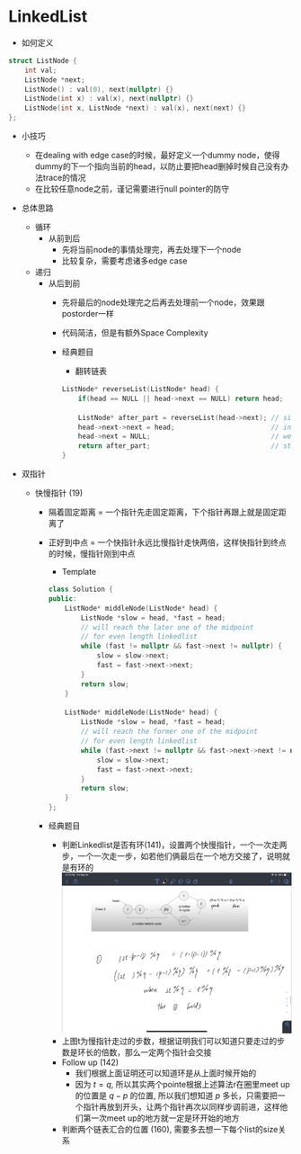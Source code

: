 # LinkedList

* 如何定义

```cpp
struct ListNode {
    int val;
    ListNode *next;
    ListNode() : val(0), next(nullptr) {}
    ListNode(int x) : val(x), next(nullptr) {}
    ListNode(int x, ListNode *next) : val(x), next(next) {}
};
```

* 小技巧
    * 在dealing with edge case的时候，最好定义一个dummy node，使得dummy的下一个指向当前的head，以防止要把head删掉时候自己没有办法trace的情况
    * 在比较任意node之前，谨记需要进行null pointer的防守

* 总体思路
    * 循环
        * 从前到后
            * 先将当前node的事情处理完，再去处理下一个node
            * 比较复杂，需要考虑诸多edge case
    * 递归
        * 从后到前
            * 先将最后的node处理完之后再去处理前一个node，效果跟postorder一样
            * 代码简洁，但是有额外Space Complexity
            * 经典题目
                * 翻转链表

                ```cpp
                ListNode* reverseList(ListNode* head) {
                    if(head == NULL || head->next == NULL) return head;

                    ListNode* after_part = reverseList(head->next); // since after_part's head node is actuall the end node, we cannot directly modify it
                    head->next->next = head;                        // instead, we actually have memory of the end node of after_part's, that's the next node of our cur node
                    head->next = NULL;                              // we only reverse the cur node
                    return after_part;                              // still return the after_part, but this time, after_part has grown longer
                }
                ```

* 双指针
    * 快慢指针 (19)
        * 隔着固定距离 = 一个指针先走固定距离，下个指针再跟上就是固定距离了
        * 正好到中点   = 一个快指针永远比慢指针走快两倍，这样快指针到终点的时候，慢指针刚到中点
            * Template

            ```cpp
            class Solution {
            public:
                ListNode* middleNode(ListNode* head) {
                    ListNode *slow = head, *fast = head;
                    // will reach the later one of the midpoint
                    // for even length linkedlist
                    while (fast != nullptr && fast->next != nullptr) {
                        slow = slow->next;
                        fast = fast->next->next;
                    }
                    return slow;
                }

                ListNode* middleNode(ListNode* head) {
                    ListNode *slow = head, *fast = head;
                    // will reach the former one of the midpoint
                    // for even length linkedlist
                    while (fast->next != nullptr && fast->next->next != nullptr) {
                        slow = slow->next;
                        fast = fast->next->next;
                    }
                    return slow;
                }
            };


            ```

        * 经典题目
            * 判断Linkedlist是否有环(141)，设置两个快慢指针，一个一次走两步，一个一次走一步，如若他们俩最后在一个地方交接了，说明就是有环的
            ![Picture](./Problem%20141/IMG_D4BD6224355A-1.jpeg)
            * 上图t为慢指针走过的步数，根据证明我们可以知道只要走过的步数是环长的倍数，那么一定两个指针会交接
            * Follow up (142)
                * 我们根据上面证明还可以知道环是从上面时候开始的
                * 因为 $t = q$, 所以其实两个pointe根据上述算法r在圈里meet up的位置是 $q - p$ 的位置, 所以我们想知道 $p$ 多长，只需要把一个指针再放到开头，让两个指针再次以同样步调前进，这样他们第一次meet up的地方就一定是环开始的地方
            * 判断两个链表汇合的位置 (160), 需要多去想一下每个list的size关系
